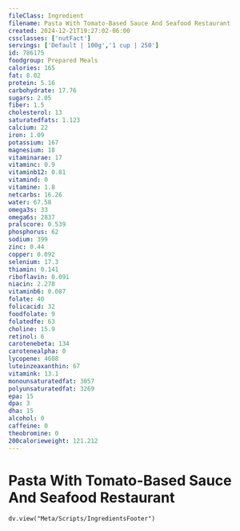 ```yaml
---
fileClass: Ingredient
filename: Pasta With Tomato-Based Sauce And Seafood Restaurant
created: 2024-12-21T19:27:02-06:00
cssclasses: ['nutFact']
servings: ['Default | 100g','1 cup | 250']
id: 786175
foodgroup: Prepared Meals
calories: 165
fat: 8.02
protein: 5.16
carbohydrate: 17.76
sugars: 2.05
fiber: 1.5
cholesterol: 13
saturatedfats: 1.123
calcium: 22
iron: 1.09
potassium: 167
magnesium: 18
vitaminarae: 17
vitaminc: 0.9
vitaminb12: 0.81
vitamind: 0
vitamine: 1.8
netcarbs: 16.26
water: 67.58
omega3s: 33
omega6s: 2837
pralscore: 0.539
phosphorus: 62
sodium: 399
zinc: 0.44
copper: 0.092
selenium: 17.3
thiamin: 0.141
riboflavin: 0.091
niacin: 2.278
vitaminb6: 0.087
folate: 40
folicacid: 32
foodfolate: 9
folatedfe: 63
choline: 15.9
retinol: 6
carotenebeta: 134
carotenealpha: 0
lycopene: 4608
luteinzeaxanthin: 67
vitamink: 13.1
monounsaturatedfat: 3057
polyunsaturatedfat: 3269
epa: 15
dpa: 3
dha: 15
alcohol: 0
caffeine: 0
theobromine: 0
200calorieweight: 121.212
---
```


# Pasta With Tomato-Based Sauce And Seafood Restaurant

```dataviewjs
dv.view("Meta/Scripts/IngredientsFooter")
```
